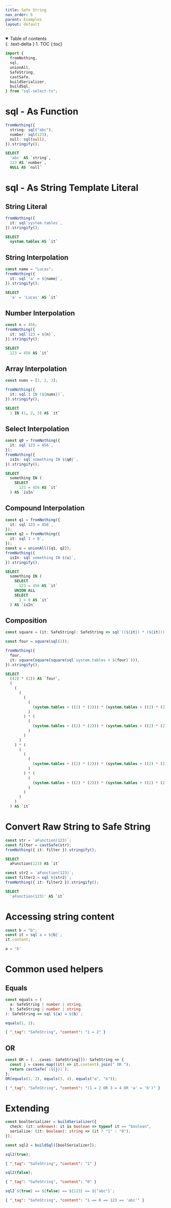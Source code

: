 ```yaml
---
title: Safe String
nav_order: 6
parent: Examples
layout: default
---
```


<details open markdown="block">
  <summary>
    Table of contents
  </summary>
  {: .text-delta }
1. TOC
{:toc}
</details>

```ts
import {
  fromNothing,
  sql,
  unionAll,
  SafeString,
  castSafe,
  buildSerializer,
  buildSql,
} from "sql-select-ts";
```

# sql - As Function

```ts
fromNothing({
  string: sql("abc"),
  number: sql(123),
  null: sql(null),
}).stringify();
```

```sql
SELECT
  'abc' AS `string`,
  123 AS `number`,
  NULL AS `null`
```

# sql - As String Template Literal

## String Literal

```ts
fromNothing({
  it: sql`system.tables`,
}).stringify();
```

```sql
SELECT
  system.tables AS `it`
```

## String Interpolation

```ts
const name = "Lucas";
fromNothing({
  it: sql`'a' = ${name}`,
}).stringify();
```

```sql
SELECT
  'a' = 'Lucas' AS `it`
```

## Number Interpolation

```ts
const n = 456;
fromNothing({
  it: sql`123 = ${n}`,
}).stringify();
```

```sql
SELECT
  123 = 456 AS `it`
```

## Array Interpolation

```ts
const nums = [1, 2, 3];

fromNothing({
  it: sql`1 IN (${nums})`,
}).stringify();
```

```sql
SELECT
  1 IN (1, 2, 3) AS `it`
```

## Select Interpolation

```ts
const q0 = fromNothing({
  it: sql`123 = 456`,
});
fromNothing({
  isIn: sql`something IN ${q0}`,
}).stringify();
```

```sql
SELECT
  something IN (
    SELECT
      123 = 456 AS `it`
  ) AS `isIn`
```

## Compound Interpolation

```ts
const q1 = fromNothing({
  it: sql`123 = 456`,
});
const q2 = fromNothing({
  it: sql`1 > 0`,
});
const u = unionAll([q1, q2]);
fromNothing({
  isIn: sql`something IN ${u}`,
}).stringify();
```

```sql
SELECT
  something IN (
    SELECT
      123 = 456 AS `it`
    UNION ALL
    SELECT
      1 > 0 AS `it`
  ) AS `isIn`
```

## Composition

```ts
const square = (it: SafeString): SafeString => sql`((${it}) * (${it}))`;

const four = square(sql(2));

fromNothing({
  four,
  it: square(square(square(sql`system.tables + ${four}`))),
}).stringify();
```

```sql
SELECT
  ((2) * (2)) AS `four`,
  (
    (
      (
        (
          (
            (system.tables + ((2) * (2))) * (system.tables + ((2) * (2)))
          )
        ) * (
          (
            (system.tables + ((2) * (2))) * (system.tables + ((2) * (2)))
          )
        )
      )
    ) * (
      (
        (
          (
            (system.tables + ((2) * (2))) * (system.tables + ((2) * (2)))
          )
        ) * (
          (
            (system.tables + ((2) * (2))) * (system.tables + ((2) * (2)))
          )
        )
      )
    )
  ) AS `it`
```

# Convert Raw String to Safe String

```ts
const str = `aFunction(123)`;
const filter = castSafe(str);
fromNothing({ it: filter }).stringify();
```

```sql
SELECT
  aFunction(123) AS `it`
```

```ts
const str2 = `aFunction(123)`;
const filter2 = sql`${str2}`;
fromNothing({ it: filter2 }).stringify();
```

```sql
SELECT
  'aFunction(123)' AS `it`
```

# Accessing string content

```ts
const b = "b";
const it = sql`a = ${b}`;
it.content;
```

```sql
a = 'b'
```

# Common used helpers

## Equals

```ts
const equals = (
  a: SafeString | number | string,
  b: SafeString | number | string
): SafeString => sql`${a} = ${b}`;

equals(1, 2);
```

```json
{ "_tag": "SafeString", "content": "1 = 2" }
```

## OR

```ts
const OR = (...cases: SafeString[]): SafeString => {
  const j = cases.map((it) => it.content).join(" OR ");
  return castSafe(`(${j})`);
};
OR(equals(1, 2), equals(3, 4), equals("a", "b"));
```

```json
{ "_tag": "SafeString", "content": "(1 = 2 OR 3 = 4 OR 'a' = 'b')" }
```

# Extending

```ts
const boolSerializer = buildSerializer({
  check: (it: unknown): it is boolean => typeof it == "boolean",
  serialize: (it: boolean): string => (it ? "1" : "0"),
});

const sql2 = buildSql([boolSerializer]);
```

```ts
sql2(true);
```

```json
{ "_tag": "SafeString", "content": "1" }
```

```ts
sql2(false);
```

```json
{ "_tag": "SafeString", "content": "0" }
```

```ts
sql2`${true} == ${false} == ${123} == ${"abc"}`;
```

```json
{ "_tag": "SafeString", "content": "1 == 0 == 123 == 'abc'" }
```
